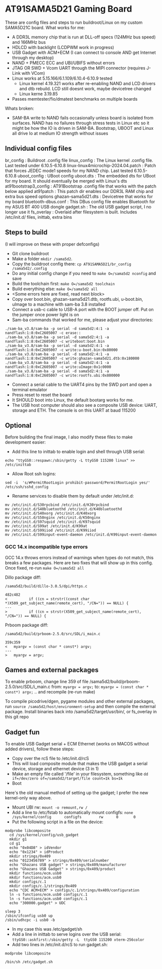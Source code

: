 # AT91SAMA5D21 Gaming Board

These are config files and steps to run buildroot/Linux on my custom SAMA5D21C board.
What works for me:
- A DDR3L memory chip that is run at DLL-off specs (124MHz bus speed) and 166MHz bus
- HDLCD with backlight (LCDPWM work in progress)
- USB Gadget with ACM+ECM (I can connect to console AND get Internet through my desktop)
- NAND + PMECC ECC and UBI/UBIFS without errors
- JTAG OR SWD + Vcom UART through the MIPI connector (requires J-Link with VCom)
- Linux works at 5.15.166/6.1.109/6.10.4-6.10.9 tested
  - Linux kernel 4.19.321 works after re-enabling NAND and LCD drivers and dtb rebuild. LCD still doesnt work, maybe devicetree changed
  - Linux kerne 3.19.85
- Passes memtester/fio/dmatest benchmarks on multiple boards

Whats broken:
- SAM-BA write to NAND fails occasionally unless board is isolated from surfaces. NAND has no failures through stress tests in Linux etc so it might be how the IO is driven in SAM-BA. Bootstrap, UBOOT and Linux all drive Io at medium IO strength without issues


## Individual config files
br_config                           : Buildroot .config file
linux_config                        : The Linux kernel .config file. Last tested under 6.10.5-6.10.8
linux-linux4microchip-2024.04.patch : Patch that forces JEDEC mode1 speeds for my NAND chip. Last tested 6.10.5-6.10.8
uboot_config                        : UBoot config
uboot.dts                           : The embedded dts for UBoot for my board. It should eventually be merged with Linux's dts
at91bootstrap3_config               : AT91Bootstrap .config file that works with the patch below applied
at91patch         		    : This patch dir enables our DDR3L RAM chip and extra bus speed options
ghazan-sama5d21.dts                 : Devicetree that works for my board
bluetooth-dbus.conf                 : This DBus config file enables Bluetooth for my ASUS BT 400 USB dongle
gadget.sh                           : The old USB gadget script, I no longer use it
fs_overlay                          : Overlaid after filesystem is built. Includes /etc/init.d/ files, inittab, extra bins


## Steps to build

(I will improve on these with proper defconfigs)

- Git clone buildroot
- Make a folder `mkdir /sama5d2`.
- Copy the buildroot config there: `cp AT91SAMA5D21/br_config /sama5d2/.config`
- Do any initial config change if you need to `make O=/sama5d2 nconfig` and save
- Build the toolchain first: `make O=/sama5d2 toolchain`
- Build everything else: `make O=/sama5d2 all`
- <Some errors here are fixed, read next block>
- Copy over boot.bin, ghazan-sama5d21.dtb, rootfs.ubi, u-boot.bin, uImage to a machine with sam-ba 3.8 installed
- Connect a usb-c cable to USB-A port with the BOOT jumper off. Put on the jumper once power light is on
- Sam-ba commands that worked for me, please adjust your directories:
```
./sam-ba_v3.8/sam-ba -p serial -d sama5d2:4:1 -a nandflash:1:8:0xC2605007 -c erase::
./sam-ba_v3.8/sam-ba -p serial -d sama5d2:4:1 -a nandflash:1:8:0xC2605007 -c writeboot:boot.bin
./sam-ba_v3.8/sam-ba -p serial -d sama5d2:4:1 -a nandflash:1:8:0xC2605007 -c write:u-boot.bin:0x80000
./sam-ba_v3.8/sam-ba -p serial -d sama5d2:4:1 -a nandflash:1:8:0xC2605007 -c write:ghazan-sama5d21.dtb:0x180000
./sam-ba_v3.8/sam-ba -p serial -d sama5d2:4:1 -a nandflash:1:8:0xC2605007 -c write:uImage:0x1c0000
./sam-ba_v3.8/sam-ba -p serial -d sama5d2:4:1 -a nandflash:1:8:0xC2605007 -c write:rootfs.ubi:0x800000
```
- Connect a serial cable to the UART4 pins by the SWD port and open a terminal emulator
- Press reset to reset the board
- It SHOULD boot into Linux, the default bootarg works for me.
- The USB host computer should also see a composite USB device: UART, storage and ETH. The console is on this UART at baud 115200

## Optional

Before building the final image, I also modify these files to make development easier:

- Add this line to inittab to enable login and shell through USB serial:
```
echo "ttyGS0::respawn:/sbin/getty -L ttyGS0 115200 linux" >> /etc/inittab
```

- Allow Root ssh logins:
```
sed -i  's/#PermitRootLogin prohibit-password/PermitRootLogin yes/' /etc/ssh/sshd_config
```

- Rename services to disable them by default under /etc/init.d:
```
mv /etc/init.d/S30rpcbind /etc/init.d/K30rpcbind
mv /etc/init.d/S40bluetoothd /etc/init.d/K40bluetoothd
mv /etc/init.d/S40xorg /etc/init.d/K40xorg
mv /etc/init.d/S50nginx /etc/init.d/K50nginx
mv /etc/init.d/S97squid /etc/init.d/K97squid
mv /etc/init.d/S99at /etc/init.d/K99at
mv /etc/init.d/S99iiod /etc/init.d/K99iiod
mv /etc/init.d/S99input-event-daemon /etc/init.d/K99input-event-daemon
```

### GCC 14.x incompatible type errors

GCC 14.x throws errors instead of warnings when types do not match, this breaks a few packages.
Here are two fixes that will show up in this config.
Once fixed, re-run `make O=/sama5d2 all`

Dillo package diff:
```
/sama5d2/build/dillo-3.0.5/dpi/https.c

482c482
<          if ((cn = strstr((const char *)X509_get_subject_name(remote_cert), "/CN=")) == NULL) {
---
>          if ((cn = strstr(X509_get_subject_name(remote_cert), "/CN=")) == NULL) {
```

Prboom package diff:
```
/sama5d2/build/prboom-2.5.0/src/SDL/i_main.c

359c359
<   myargv = (const char * const*) argv;
---
>   myargv = argv;
```


## Games and external packages

To enable prboom, change line 359 of file /sama5d2/build/prboom-2.5.0/src/SDL/i_main.c
from:
`myargv = argv;`
to:
`myargv = (const char * const*) argv;`
.. and recompile (re-run make)


To compile picodrive/dgen, pygame modules and other external packages, run `source /sama5d2/host/environment-setup` and then compile the external package. Install binaries back into /sama5d2/target/usr/bin/, or fs_overlay in this git repo


## Gadget fun

To enable USB Gadget serial + ECM Ethernet (works on MACOS without added drivers), follow these steps:
- Copy over the rcS file to /etc/init.d/rcS
- This will load composite module that makes the USB gadget a serial device, storage and ethernet device (3 in 1)
- Make an empty file called '/file' in your filesystem, something like `dd if=/dev/zero of=/sama5d2/target/file count=1k bs=1k`
- Boot

Here's the old manual method of setting up the gadget; I prefer the new kernel-only way above.
- Mount UBI rw: `mount -o remount,rw /`
- Add a line to /etc/fstab to automatically mount configfs:
`none            /sys/kernel/config      configfs        rw      0       0`
- Put the following script in a file on the device:
```
modprobe libcomposite
  cd /sys/kernel/config/usb_gadget
  mkdir g1
  cd g1
  echo "0x04D8" > idVendor
  echo "0x1234" > idProduct
  mkdir strings/0x409
  echo "0123456789" > strings/0x409/serialnumber
  echo "Ghazans USB gadget" > strings/0x409/manufacturer
  echo "Ghazans USB Gadget" > strings/0x409/product
  mkdir functions/ecm.usb0
  mkdir functions/acm.usb0
  mkdir configs/c.1
  mkdir configs/c.1/strings/0x409
  echo "CDC ACM+ECM" > configs/c.1/strings/0x409/configuration
  ln -s functions/ecm.usb0 configs/c.1
  ln -s functions/acm.usb0 configs/c.1
  echo "300000.gadget" > UDC

sleep 3
/sbin/ifconfig usb0 up
/sbin/udhcpc -i usb0 -b
```
- In my case this was /etc/gadget/sh
- Add a line in inittab to serve logins over the USB serial:
`ttyGS0::askfirst:/sbin/getty -L  ttyGS0 115200 xterm-256color`
- Add two lines in /etc/init.d/rcS to run gadget.sh:
```
modprobe libcomposite

/bin/sh /etc/gadget.sh
```
